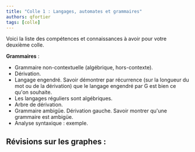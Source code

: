 ```yaml
---
title: "Colle 1 : Langages, automates et grammaires"
authors: qfortier
tags: [colle]
---
```


Voici la liste des compétences et connaissances à avoir pour votre deuxième colle. 

**Grammaires** :
- Grammaire non-contextuelle (algébrique, hors-contexte).  
- Dérivation.  
- Langage engendré. Savoir démontrer par récurrence (sur la longueur du mot ou de la dérivation) que le langage engendré par G est bien ce qu'on souhaite.
- Les langages réguliers sont algébriques.
- Arbre de dérivation.  
- Grammaire ambigüe. Dérivation gauche. Savoir montrer qu'une grammaire est ambigüe.  
- Analyse syntaxique : exemple.

**Révisions sur les graphes** :  
- 
